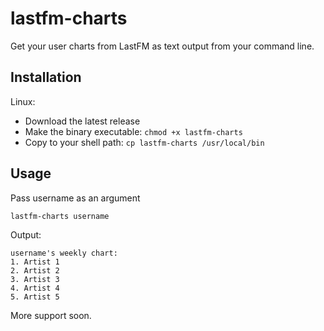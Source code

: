 # lastfm-charts

Get your user charts from LastFM as text output from your command line.

## Installation
Linux:
- Download the latest release
- Make the binary executable: `chmod +x lastfm-charts`
- Copy to your shell path: `cp lastfm-charts /usr/local/bin`

## Usage
Pass username as an argument

`lastfm-charts username`

Output:
```
username's weekly chart:
1. Artist 1
2. Artist 2
3. Artist 3
4. Artist 4
5. Artist 5
```

More support soon.
